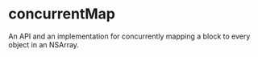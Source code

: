 concurrentMap
=============

An API and an implementation for concurrently mapping a block to every object in an NSArray.
